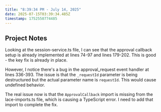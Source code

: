 ```yaml
---
title: "8:39:34 PM - July 14, 2025"
date: 2025-07-15T03:39:34.485Z
timestamp: 1752550774485
---
```


## Project Notes

Looking at the session-service.ts file, I can see that the approval callback setup is already implemented at lines 74-97 and lines 179-202. This is good - the key fix is already in place.

However, I notice there's a bug in the approval_request event handler at lines 336-393. The issue is that the `_requestId` parameter is being destructured but the actual parameter name is `requestId`. This would cause undefined behavior.

The real issue now is that the `ApprovalCallback` import is missing from the lace-imports.ts file, which is causing a TypeScript error. I need to add that import to complete the fix.
